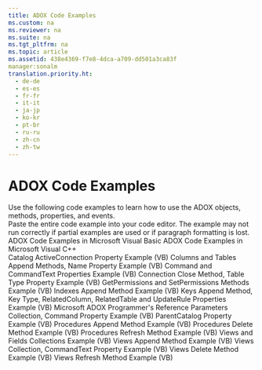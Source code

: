 ```yaml
---
title: ADOX Code Examples
ms.custom: na
ms.reviewer: na
ms.suite: na
ms.tgt_pltfrm: na
ms.topic: article
ms.assetid: 438e4369-f7e8-4dca-a709-dd501a3ca83f
manager:sonalm
translation.priority.ht: 
  - de-de
  - es-es
  - fr-fr
  - it-it
  - ja-jp
  - ko-kr
  - pt-br
  - ru-ru
  - zh-cn
  - zh-tw
---
```

# ADOX Code Examples
<?xml version="1.0" encoding="utf-8"?>
<developerReferenceWithoutSyntaxDocument xmlns="http://ddue.schemas.microsoft.com/authoring/2003/5" xmlns:xlink="http://www.w3.org/1999/xlink" xmlns:xsi="http://www.w3.org/2001/XMLSchema-instance" xsi:schemaLocation="http://ddue.schemas.microsoft.com/authoring/2003/5 http://dduestorage.blob.core.windows.net/ddueschema/developer.xsd">
  <introduction>
    <para>Use the following code examples to learn how to use the ADOX objects, methods, properties, and events.</para>
  </introduction>
  <section>
    <content>
      <alert class="note">
        <para>Paste the entire code example into your code editor. The example may not run correctly if partial examples are used or if paragraph formatting is lost.</para>
      </alert>
      <list class="bullet">
        <listItem>
          <para>
            <legacyLink xlink:href="ed072a35-e1ae-4cf9-b8d2-0db1e32641fa">ADOX Code Examples in Microsoft Visual Basic</legacyLink>
          </para>
        </listItem>
        <listItem>
          <para>
            <legacyLink xlink:href="b63ec31e-488c-4677-ab58-01371015e692">ADOX Code Examples in Microsoft Visual C++</legacyLink>
          </para>
        </listItem>
      </list>
    </content>
  </section>
  <relatedTopics>
<link xlink:href="bb3274b1-764d-43a7-a49f-ef55680ecd26">Catalog ActiveConnection Property Example (VB)</link>
<link xlink:href="678e5546-df5d-4cd0-bfe9-6cf13cb385c0">Columns and Tables Append Methods, Name Property Example (VB)</link>
<link xlink:href="413263a8-05c0-4404-929d-69f82b987ba3">Command and CommandText Properties Example (VB)</link>
<link xlink:href="f88e7a3b-19ed-46e2-b2ce-3b611d9b8166">Connection Close Method, Table Type Property Example (VB)</link>
<link xlink:href="aa366d98-8c7a-4189-bdd8-1d663b243d33">GetPermissions and SetPermissions Methods Example (VB)</link>
<link xlink:href="50f87e27-1bf9-427c-9b1d-704a672434d2">Indexes Append Method Example (VB)</link>
<link xlink:href="13b5b1c3-6af6-439e-bb65-976578ba6bc2">Keys Append Method, Key Type, RelatedColumn, RelatedTable and UpdateRule Properties Example (VB)</link>
<link xlink:href="c6579b5b-a93e-48c5-8847-743fc4590cd2">Microsoft ADOX Programmer's Reference</link>
<link xlink:href="7df1089e-69b7-476e-9244-19947c087351">Parameters Collection, Command Property Example (VB)</link>
<link xlink:href="448bc850-7584-4c5f-89f3-5f4fee88b259">ParentCatalog Property Example (VB)</link>
<link xlink:href="ce83b966-474b-4f57-8eb9-370996dfc5c0">Procedures Append Method Example (VB)</link>
<link xlink:href="94f1ac93-e778-4a40-a85e-94bce5316ac7">Procedures Delete Method Example (VB)</link>
<link xlink:href="499679bd-287b-487d-bdfb-3803abffec1c">Procedures Refresh Method Example (VB)</link>
<link xlink:href="d8304849-3f80-4cf3-9425-529d2a8ebedd">Views and Fields Collections Example (VB)</link>
<link xlink:href="b5b4c082-ac29-4f49-a8b8-e21b554c9b0d">Views Append Method Example (VB)</link>
<link xlink:href="a05a0190-352d-44ff-9488-0c94e9fb656e">Views Collection, CommandText Property Example (VB)</link>
<link xlink:href="17df2a83-4166-4df8-8c17-0a33aaac8582">Views Delete Method Example (VB)</link>
<link xlink:href="cdad2d66-6ade-40dc-9e74-e40cfa9bc127">Views Refresh Method Example (VB)</link>
</relatedTopics>
</developerReferenceWithoutSyntaxDocument>